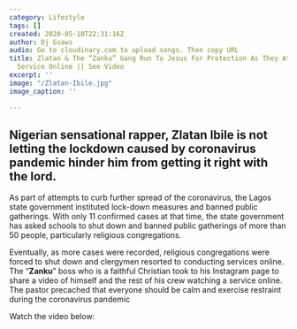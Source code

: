 ```yaml
---
category: Lifestyle
tags: []
created: 2020-05-10T22:31:16Z
author: Dj Gsaws
audio: Go to cloudinary.com to upload songs. Then copy URL
title: Zlatan & The “Zanku” Gang Run To Jesus For Protection As They Attend Sunday
  Service Online || See Video
excerpt: ''
image: "/Zlatan-Ibile.jpg"
image_caption: ''

---
```

## **Nigerian sensational rapper, Zlatan Ibile is not letting the lockdown caused by coronavirus pandemic hinder him from getting it right with the lord.**

As part of attempts to curb further spread of the coronavirus, the Lagos state government instituted lock-down measures and banned public gatherings. With only 11 confirmed cases at that time, the state government has asked schools to shut down and banned public gatherings of more than 50 people, particularly religious congregations.

Eventually, as more cases were recorded, religious congregations were forced to shut down and clergymen resorted to conducting services online. The “**Zanku**” boss who is a faithful Christian took to his Instagram page to share a video of himself and the rest of his crew watching a service online. The pastor precached that everyone should be calm and exercise restraint during the coronavirus pandemic

Watch the video below: